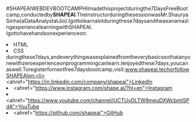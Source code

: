 #SHAPEAIWEBDEVBOOTCAMPHiImadethisprojectduringthe7DaysFreeBootcamp,conductedby<b>SHAPEAI</b>.TheinstructorduringthesessionwasMr.ShauryaSinha(aDataAnalystatJio).Igottolearnalotduringthese7daysanditwasanamazingexperiencelearningwithSHAPEAI.<br>Igottohavehandsonexperienceon:<li>HTML<li>CSS<br>duringthese7days,andeverythingwasexplainedfromtheverybasicssothatanyonewithzeroexperienceonprogrammingcanlearn.Ienjoyedthese7days,youcanaswell.Toregisterfornextfree7daysbootcamp,visit:www.shapeai.techorfollowSHAPEAIon:<li><ahref="https://in.linkedin.com/company/shapeai">LinkedIn</a><li><ahref="https://www.instagram.com/shape.ai/?hl=en">Instagram</a><li><ahref="https://www.youtube.com/channel/UCTUvDLTW9meuDXWcbmISPdA">YouTube</a><li><ahref="https://github.com/shapeai">GitHub</a>
  
